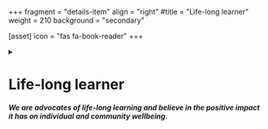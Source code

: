 +++
fragment = "details-item"
align = "right"
#title = "Life-long learner"
weight = 210
background = "secondary"

[asset]
  icon = "fas fa-book-reader"
+++

<details>
<summary>

# Life-long learner
##### We are advocates of life-long learning and believe in the positive impact it has on individual and community wellbeing.

</summary>

***

Our agency works hard to provide information to the public, research and development to the literacy field, and support to Literacy and Basic Skills agencies in our region and across Ontario. 
  
Our resources and programs are backed by the latest research and knowledge around literacy needs, theories, and applications. We test, explore, and research sustainable resources, strategies, and programs that positively impact and increase literacy levels across Waterloo Region.  
  
Through our services and programs, we strive to foster a passion for life-long learning. Literacy education helps individuals build confidence, relationships and creates a sense of belonging.

</details>